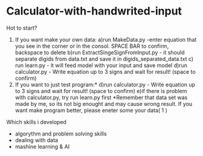 # Calculator-with-handwrited-input

Hot to start?
1. If you want make your own data:
    a)run MakeData.py
        -enter equation that you see in the corner or in the consol. SPACE BAR to confirm, backspace to delete
    b)run ExtractSingeSignFromInput.py
        - it should separate digids from data.txt and save it in digids_separated_data.txt
    c) run learn.py
        - it will feed model with your input and save model
    d)run calculator.py
        - Write equation up to 3 signs and wait for result! (space to confirm)
2. If you want to just test program:*
     d)run calculator.py
        - Write equation up to 3 signs and wait for result! (space to confirm)
    e)if there is problem with calculator.py, try run learn.py first
*Remember that data set was made by me, so its not big enought and may cause wrong result.
 If you want make program better, please eneter some your data( 1 ) 

Which skills i developed
  - algorythm and problem solving skills 
  - dealing with data
  - mashine learning & AI 
